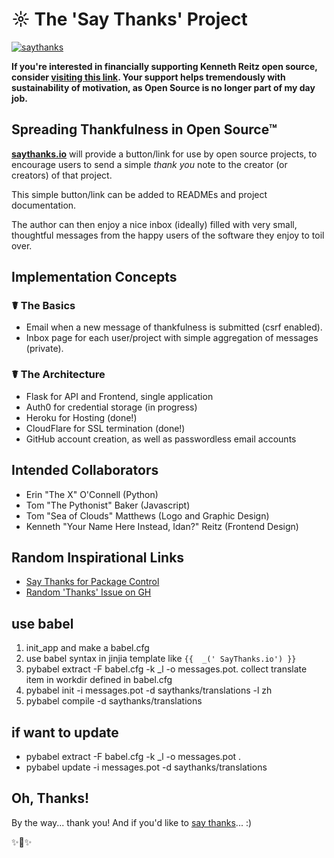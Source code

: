 # ☼  The 'Say Thanks' Project


[![saythanks](https://img.shields.io/badge/say-thanks-ff69b4.svg)](https://saythanks.io/to/kennethreitz)


**If you're interested in financially supporting Kenneth Reitz open source, consider [visiting this link](https://cash.me/$KennethReitz). Your support helps tremendously with sustainability of motivation, as Open Source is no longer part of my day job.**

## Spreading Thankfulness in Open Source™

[**saythanks.io**](https://saythanks.io/) will provide a button/link for use by open source projects, to
encourage users to send a simple *thank you* note to the creator (or creators)
of that project. 

This simple button/link can be added to READMEs and project documentation. 

The author can then enjoy a nice inbox (ideally) filled with very small, 
thoughtful messages from the happy users of the software they enjoy to 
toil over. 

## Implementation Concepts

### ☤ The Basics

- Email when a new message of thankfulness is submitted (csrf enabled).
- Inbox page for each user/project with simple aggregation of messages (private).

### ☤ The Architecture

- Flask for API and Frontend, single application
- Auth0 for credential storage (in progress)
- Heroku for Hosting (done!)
- CloudFlare for SSL termination (done!)
- GitHub account creation, as well as passwordless email accounts

## Intended Collaborators

- Erin "The X" O'Connell (Python)
- Tom "The Pythonist" Baker (Javascript)
- Tom "Sea of Clouds" Matthews (Logo and Graphic Design)
- Kenneth "Your Name Here Instead, Idan?" Reitz (Frontend Design)

## Random Inspirational Links

- [Say Thanks for Package Control](https://packagecontrol.io/say_thanks)
- [Random 'Thanks' Issue on GH](https://github.com/foxmask/wallabag_api/issues/1)

## use babel

1. init_app and  make a babel.cfg
2. use babel syntax in jinjia template like `{{  _(' SayThanks.io') }}`
3. pybabel extract -F babel.cfg -k _l -o messages.pot.
collect translate item in workdir defined in babel.cfg
4. pybabel init -i messages.pot -d saythanks/translations -l zh
5. pybabel compile -d saythanks/translations

## if want to update

- pybabel extract -F babel.cfg -k _l -o messages.pot .
- pybabel update -i messages.pot -d saythanks/translations

## Oh, Thanks!

By the way... thank you! And if you'd like to [say thanks](https://saythanks.io/to/kennethreitz)... :) 

✨🍰✨

